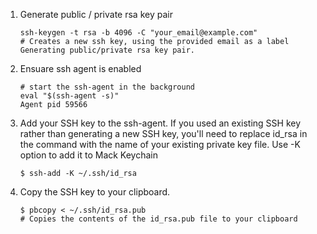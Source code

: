 1. Generate public / private rsa key pair

   ```
   ssh-keygen -t rsa -b 4096 -C "your_email@example.com"
   # Creates a new ssh key, using the provided email as a label
   Generating public/private rsa key pair.
   ```

2. Ensuare ssh agent is enabled

   ```
   # start the ssh-agent in the background
   eval "$(ssh-agent -s)"
   Agent pid 59566
   ```

3. Add your SSH key to the ssh-agent. If you used an existing SSH key rather than generating a new SSH key, you'll need to replace id_rsa in the command with the name of your existing private key file. Use -K option to add it to Mack Keychain

   ```
   $ ssh-add -K ~/.ssh/id_rsa
   ```

4. Copy the SSH key to your clipboard.

   ```
   $ pbcopy < ~/.ssh/id_rsa.pub
   # Copies the contents of the id_rsa.pub file to your clipboard
   ```
